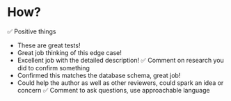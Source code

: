 # How?

✅ Positive things
  - These are great tests!
  - Great job thinking of this edge case!
  - Excellent job with the detailed description!
✅ Comment on research you did to confirm something
  - Confirmed this matches the database schema, great job!
  - Could help the author as well as other reviewers, could spark an idea or concern
✅ Comment to ask questions, use approachable language
